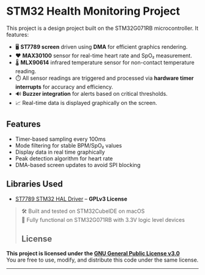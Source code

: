 # STM32 Health Monitoring Project

This project is a design project built on the STM32G071RB microcontroller. It features:

- 🖥️ **ST7789 screen** driven using **DMA** for efficient graphics rendering.
- ❤️ **MAX30100** sensor for real-time heart rate and SpO₂ measurement.
- 🌡️ **MLX90614** infrared temperature sensor for non-contact temperature reading.
- ⏱️ All sensor readings are triggered and processed via **hardware timer interrupts** for accuracy and efficiency.
- 🔊 **Buzzer integration** for alerts based on critical thresholds.
- 📈 Real-time data is displayed graphically on the screen.

## Features
- Timer-based sampling every 100ms
- Mode filtering for stable BPM/SpO₂ values
- Display data in real time graphically
- Peak detection algorithm for heart rate
- DMA-based screen updates to avoid SPI blocking

## Libraries Used
- [ST7789 STM32 HAL Driver]( https://github.com/Floyd-Fish/ST7789-STM32) – **GPLv3 License**


> 🛠️ Built and tested on STM32CubeIDE on macOS  
> 🧪 Fully functional on STM32G071RB with 3.3V logic level devices
> ## License

**This project is licensed under the [GNU General Public License v3.0](./LICENSE)**  
You are free to use, modify, and distribute this code under the same license.

---
